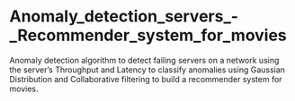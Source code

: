 # Anomaly_detection_servers_-_Recommender_system_for_movies
Anomaly detection algorithm to detect failing servers on a network using the server’s Throughput and Latency to classify anomalies using Gaussian Distribution and Collaborative filtering to build a recommender system for movies.
